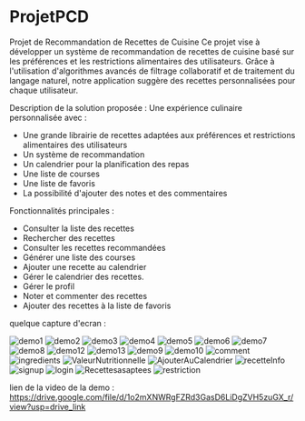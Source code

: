 # ProjetPCD

Projet de Recommandation de Recettes de Cuisine
Ce projet vise à développer un système de recommandation de recettes de cuisine basé sur les préférences et les restrictions alimentaires des utilisateurs. Grâce à l'utilisation d'algorithmes avancés de filtrage collaboratif et de traitement du langage naturel, notre application suggère des recettes personnalisées pour chaque utilisateur.

Description de la solution proposée :
Une expérience culinaire personnalisée avec :
- Une grande librairie de recettes adaptées aux préférences et restrictions alimentaires des utilisateurs
- Un système de recommandation
- Un calendrier pour la planification des repas
- Une liste de courses
- Une liste de favoris
- La possibilité d'ajouter des notes et des commentaires


Fonctionnalités principales :

- Consulter la liste des recettes
- Rechercher des recettes
- Consulter les recettes recommandées
- Générer une liste des courses
- Ajouter une recette au calendrier
- Gérer le calendrier des recettes.
- Gérer le profil
- Noter et commenter des recettes
- Ajouter des recettes à la liste de favoris


quelque capture d'ecran :


![demo1](https://github.com/ichrakbouafif/ProjetPCD/assets/122936609/a741b749-6744-44b3-8a41-6d4c4a2ff5ed)
![demo2](https://github.com/ichrakbouafif/ProjetPCD/assets/122936609/dfc0d687-c5c0-4de5-9ddf-4eacee31aa80)
![demo3](https://github.com/ichrakbouafif/ProjetPCD/assets/122936609/46d319eb-a197-49cd-962f-fb0dfe856b50)
![demo4](https://github.com/ichrakbouafif/ProjetPCD/assets/122936609/cb37a994-523a-4be3-8557-4fd8df38159e)
![demo5](https://github.com/ichrakbouafif/ProjetPCD/assets/122936609/7720c63c-afd8-4620-90c3-82d25d980bc3)
![demo6](https://github.com/ichrakbouafif/ProjetPCD/assets/122936609/548a2376-2655-4f0c-ac3c-861ece64f156)
![demo7](https://github.com/ichrakbouafif/ProjetPCD/assets/122936609/e917ff97-9310-4370-94a9-18fc9fa214f5)
![demo8](https://github.com/ichrakbouafif/ProjetPCD/assets/122936609/f4a8d49f-14cf-46ec-b9c0-b5d3001b97c1)
![demo12](https://github.com/ichrakbouafif/ProjetPCD/assets/122936609/eb4bafca-e502-413c-959d-22df276e3426)
![demo13](https://github.com/ichrakbouafif/ProjetPCD/assets/122936609/a2f34c4d-a752-4aae-b73c-6c139ed35e53)
![demo9](https://github.com/ichrakbouafif/ProjetPCD/assets/122936609/98b075fc-f2e8-435f-ae54-c9ef28d8e820)
![demo10](https://github.com/ichrakbouafif/ProjetPCD/assets/122936609/ce0692c5-aaec-4612-ac23-775b08f85ed8)
![comment](https://github.com/ichrakbouafif/ProjetPCD/assets/122936609/9db8c8c5-616d-43c4-a867-1657e6fe3a8f)
![ingredients](https://github.com/ichrakbouafif/ProjetPCD/assets/122936609/6be9ce1f-3b4a-424a-a1de-96b93a22da68)
![ValeurNutritionnelle](https://github.com/ichrakbouafif/ProjetPCD/assets/122936609/5deab41b-87db-47fd-8364-6288418135b4)
![AjouterAuCalendrier](https://github.com/ichrakbouafif/ProjetPCD/assets/122936609/f9af24ef-490d-4099-905c-f1030d6edc26)
![recetteInfo](https://github.com/ichrakbouafif/ProjetPCD/assets/122936609/250de8ac-70f5-49b5-b4e5-ca559f393d54)
![signup](https://github.com/ichrakbouafif/ProjetPCD/assets/122936609/b9fca887-1259-4d8f-9c8c-234f6a533fb5)
![login](https://github.com/ichrakbouafif/ProjetPCD/assets/122936609/09be13a9-5594-4f35-a334-5911ae660e20)
![Recettesasaptees](https://github.com/ichrakbouafif/ProjetPCD/assets/122936609/e06627aa-7d36-4631-8eac-4a33fd969afa)
![restriction](https://github.com/ichrakbouafif/ProjetPCD/assets/122936609/8590b051-3110-427e-9eb0-4f8387b25335)



lien de la video de la demo : https://drive.google.com/file/d/1o2mXNWRgFZRd3GasD6LiDgZVH5zuGX_r/view?usp=drive_link

